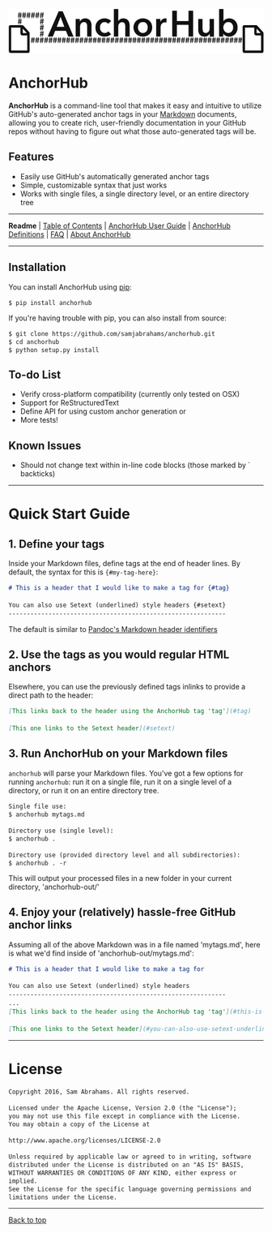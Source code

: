 ![AnchorHub graphic](img/graphic.png)

# AnchorHub

**AnchorHub** is a command-line tool that makes it easy and intuitive to utilize GitHub's auto-generated anchor tags in your [Markdown](https://daringfireball.net/projects/markdown/) documents, allowing you to create rich, user-friendly documentation in your GitHub repos without having to figure out what those auto-generated tags will be.

## Features

* Easily use GitHub's automatically generated anchor tags
* Simple, customizable syntax that just works
* Works with single files, a single directory level, or an entire directory tree

---

**Readme** | [Table of Contents](CONTENTS.md) | [AnchorHub User Guide](GUIDE.md) | [AnchorHub Definitions](DEFINITIONS.md) | [FAQ](FAQ.md) | [About AnchorHub](ABOUT.md) 

---

## Installation

You can install AnchorHub using [pip](https://pip.pypa.io/en/stable/installing/):

```
$ pip install anchorhub
```

If you're having trouble with pip, you can also install from source:

```
$ git clone https://github.com/samjabrahams/anchorhub.git
$ cd anchorhub
$ python setup.py install
```

## To-do List

* Verify cross-platform compatibility (currently only tested on OSX)
* Support for ReStructuredText
* Define API for using custom anchor generation or 
* More tests!

## Known Issues

* Should not change text within in-line code blocks (those marked by \` backticks)

---

# Quick Start Guide

## 1. Define your tags

Inside your Markdown files, define tags at the end of header lines. By default, the syntax for this is `{#my-tag-here}`:


```markdown
# This is a header that I would like to make a tag for {#tag}

You can also use Setext (underlined) style headers {#setext}
------------------------------------------------------------
```

The default is similar to [Pandoc's Markdown header identifiers](http://pandoc.org/README.html#header-identifiers)

## 2. Use the tags as you would regular HTML anchors

Elsewhere, you can use the previously defined tags inlinks to provide a direct path to the header:

```markdown
[This links back to the header using the AnchorHub tag 'tag'](#tag)

[This one links to the Setext header](#setext)
```

## 3. Run AnchorHub on your Markdown files

`anchorhub` will parse your Markdown files. You've got a few options for running `anchorhub`: run it on a single file, run it on a single level of a directory, or run it on an entire directory tree.

```
Single file use:
$ anchorhub mytags.md

Directory use (single level):
$ anchorhub .

Directory use (provided directory level and all subdirectories):
$ anchorhub . -r
```

This will output your processed files in a new folder in your current directory, 'anchorhub-out/'

## 4. Enjoy your (relatively) hassle-free GitHub anchor links
 
Assuming all of the above Markdown was in a file named 'mytags.md', here is what we'd find inside of 'anchorhub-out/mytags.md':

```markdown
# This is a header that I would like to make a tag for

You can also use Setext (underlined) style headers
------------------------------------------------------------
...
[This links back to the header using the AnchorHub tag 'tag'](#this-is-a-header-that-i-would-like-to-make-a-tag-for)

[This one links to the Setext header](#you-can-also-use-setext-underlined-style-headers)
```

---

# License

```
Copyright 2016, Sam Abrahams. All rights reserved.

Licensed under the Apache License, Version 2.0 (the "License");
you may not use this file except in compliance with the License.
You may obtain a copy of the License at

http://www.apache.org/licenses/LICENSE-2.0

Unless required by applicable law or agreed to in writing, software
distributed under the License is distributed on an "AS IS" BASIS,
WITHOUT WARRANTIES OR CONDITIONS OF ANY KIND, either express or implied.
See the License for the specific language governing permissions and
limitations under the License.
```

---

[Back to top](#anchorhub)